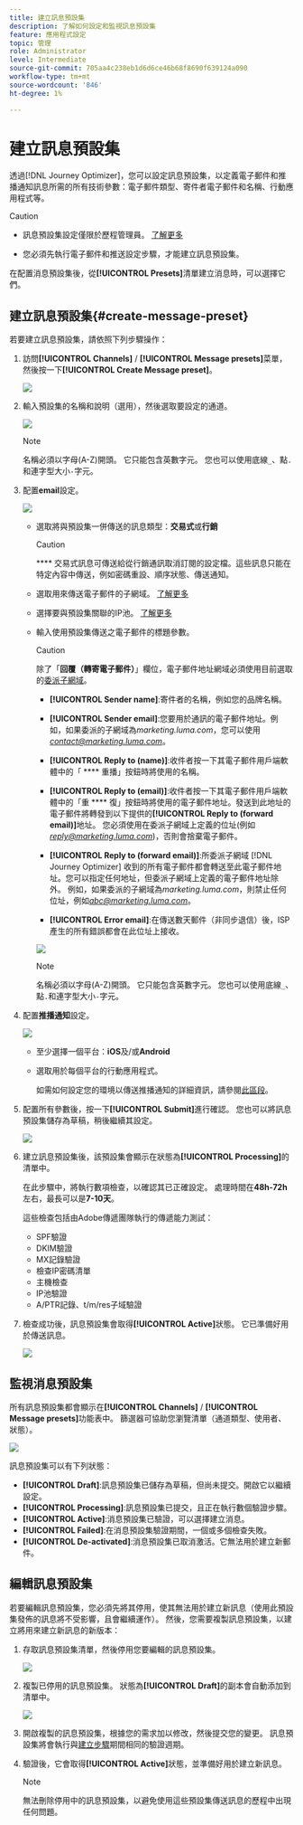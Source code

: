 ```yaml
---
title: 建立訊息預設集
description: 了解如何設定和監視訊息預設集
feature: 應用程式設定
topic: 管理
role: Administrator
level: Intermediate
source-git-commit: 705aa4c238eb1d6d6ce46b68f8690f639124a090
workflow-type: tm+mt
source-wordcount: '846'
ht-degree: 1%

---
```



# 建立訊息預設集

透過[!DNL Journey Optimizer]，您可以設定訊息預設集，以定義電子郵件和推播通知訊息所需的所有技術參數：電子郵件類型、寄件者電子郵件和名稱、行動應用程式等。

>[!CAUTION]
>
> * 訊息預設集設定僅限於歷程管理員。 [了解更多](../administration/ootb-product-profiles.md#journey-administrator)
   >
   > 
* 您必須先執行電子郵件和推送設定步驟，才能建立訊息預設集。


在配置消息預設集後，從&#x200B;**[!UICONTROL Presets]**&#x200B;清單建立消息時，可以選擇它們。

## 建立訊息預設集{#create-message-preset}

若要建立訊息預設集，請依照下列步驟操作：

1. 訪問&#x200B;**[!UICONTROL Channels]** / **[!UICONTROL Message presets]**&#x200B;菜單，然後按一下&#x200B;**[!UICONTROL Create Message preset]**。

   ![](../assets/preset-create.png)

1. 輸入預設集的名稱和說明（選用），然後選取要設定的通道。

   ![](../assets/preset-general.png)

   >[!NOTE]
   >
   > 名稱必須以字母(A-Z)開頭。 它只能包含英數字元。 您也可以使用底線`_`、點`.`和連字型大小`-`字元。

1. 配置&#x200B;**email**&#x200B;設定。

   ![](../assets/preset-email.png)

   * 選取將與預設集一併傳送的訊息類型：**交易式**&#x200B;或&#x200B;**行銷**

      >[!CAUTION]
      >
      > **** 交易式訊息可傳送給從行銷通訊取消訂閱的設定檔。這些訊息只能在特定內容中傳送，例如密碼重設、順序狀態、傳送通知。

   * 選取用來傳送電子郵件的子網域。 [了解更多](about-subdomain-delegation.md)
   * 選擇要與預設集關聯的IP池。 [了解更多](ip-pools.md)
   * 輸入使用預設集傳送之電子郵件的標題參數。

      >[!CAUTION]
      >
      >除了「**回覆（轉寄電子郵件）**」欄位，電子郵件地址網域必須使用目前選取的[委派子網域](about-subdomain-delegation.md)。

      * **[!UICONTROL Sender name]**:寄件者的名稱，例如您的品牌名稱。

      * **[!UICONTROL Sender email]**:您要用於通訊的電子郵件地址。例如，如果委派的子網域為&#x200B;*marketing.luma.com*，您可以使用&#x200B;*contact@marketing.luma.com*。

      * **[!UICONTROL Reply to (name)]**:收件者按一下其電子郵件用戶端軟體中的「 **** 重播」按鈕時將使用的名稱。

      * **[!UICONTROL Reply to (email)]**:收件者按一下其電子郵件用戶端軟體中的「重 **** 復」按鈕時將使用的電子郵件地址。發送到此地址的電子郵件將轉發到以下提供的&#x200B;**[!UICONTROL Reply to (forward email)]**&#x200B;地址。 您必須使用在委派子網域上定義的位址(例如&#x200B;*reply@marketing.luma.com*)，否則會捨棄電子郵件。

      * **[!UICONTROL Reply to (forward email)]**:所委派子網域 [!DNL Journey Optimizer] 收到的所有電子郵件都會轉送至此電子郵件地址。您可以指定任何地址，但委派子網域上定義的電子郵件地址除外。 例如，如果委派的子網域為&#x200B;*marketing.luma.com*，則禁止任何位址，例如&#x200B;*abc@marketing.luma.com*。

      * **[!UICONTROL Error email]**:在傳送數天郵件（非同步退信）後，ISP產生的所有錯誤都會在此位址上接收。

      ![](../assets/preset-header.png)

      >[!NOTE]
      >
      >名稱必須以字母(A-Z)開頭。 它只能包含英數字元。 您也可以使用底線`_`、點`.`和連字型大小`-`字元。


1. 配置&#x200B;**推播通知**&#x200B;設定。

   ![](../assets/preset-push.png)

   * 至少選擇一個平台：**iOS**&#x200B;及/或&#x200B;**Android**

   * 選取用於每個平台的行動應用程式。

      如需如何設定您的環境以傳送推播通知的詳細資訊，請參閱[此區段](../push-gs.md)。

1. 配置所有參數後，按一下&#x200B;**[!UICONTROL Submit]**&#x200B;進行確認。 您也可以將訊息預設集儲存為草稿，稍後繼續其設定。

   ![](../assets/preset-submit.png)

1. 建立訊息預設集後，該預設集會顯示在狀態為&#x200B;**[!UICONTROL Processing]**&#x200B;的清單中。

   在此步驟中，將執行數項檢查，以確認其已正確設定。 處理時間在&#x200B;**48h-72h**&#x200B;左右，最長可以是&#x200B;**7-10天**。

   這些檢查包括由Adobe傳遞團隊執行的傳遞能力測試：

   * SPF驗證
   * DKIM驗證
   * MX記錄驗證
   * 檢查IP密碼清單
   * 主機檢查
   * IP池驗證
   * A/PTR記錄、t/m/res子域驗證

1. 檢查成功後，訊息預設集會取得&#x200B;**[!UICONTROL Active]**&#x200B;狀態。 它已準備好用於傳送訊息。

   <!-- later on, users will be notified in Pulse -->

   ![](../assets/preset-active.png)

## 監視消息預設集

所有訊息預設集都會顯示在&#x200B;**[!UICONTROL Channels]** / **[!UICONTROL Message presets]**&#x200B;功能表中。 篩選器可協助您瀏覽清單（通道類型、使用者、狀態）。

![](../assets/preset-filters.png)

訊息預設集可以有下列狀態：

* **[!UICONTROL Draft]**:訊息預設集已儲存為草稿，但尚未提交。開啟它以繼續設定。
* **[!UICONTROL Processing]**:訊息預設集已提交，且正在執行數個驗證步驟。
* **[!UICONTROL Active]**:消息預設集已驗證，可以選擇建立消息。
* **[!UICONTROL Failed]**:在消息預設集驗證期間，一個或多個檢查失敗。
* **[!UICONTROL De-activated]**:消息預設集已取消激活。它無法用於建立新郵件。

## 編輯訊息預設集

若要編輯訊息預設集，您必須先將其停用，使其無法用於建立新訊息（使用此預設集發佈的訊息將不受影響，且會繼續運作）。 然後，您需要複製訊息預設集，以建立將用來建立新訊息的新版本：

1. 存取訊息預設集清單，然後停用您要編輯的訊息預設集。

   ![](../assets/preset-deactivate.png)

1. 複製已停用的訊息預設集。 狀態為&#x200B;**[!UICONTROL Draft]**&#x200B;的副本會自動添加到清單中。

   ![](../assets/preset-duplicated.png)

1. 開啟複製的訊息預設集，根據您的需求加以修改，然後提交您的變更。 訊息預設集將會執行與[建立步驟](#create-message-preset)期間相同的驗證週期。

1. 驗證後，它會取得&#x200B;**[!UICONTROL Active]**&#x200B;狀態，並準備好用於建立新訊息。

   >[!NOTE]
   >
   >無法刪除停用中的訊息預設集，以避免使用這些預設集傳送訊息的歷程中出現任何問題。

